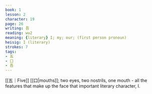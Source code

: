 ```yaml
---
book: 1
lesson: 2
character: 19
page: 26
writing: 吾
reading: wu2
meaning: {literary} I; my; our; (first person pronoun)
heisig: I (literary)
strokes: 7
tags:
- 五
- 口
- 吾
---
```


[[五｜Five]] [[口|mouths]]; two eyes, two nostrils, one mouth - all the features that make up the face that important literary character, I.